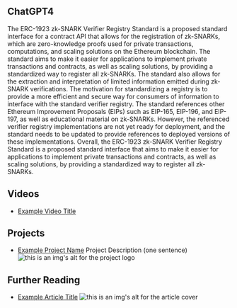 ## ChatGPT4

The ERC-1923 zk-SNARK Verifier Registry Standard is a proposed standard interface for a contract API that allows for the registration of zk-SNARKs, which are zero-knowledge proofs used for private transactions, computations, and scaling solutions on the Ethereum blockchain. The standard aims to make it easier for applications to implement private transactions and contracts, as well as scaling solutions, by providing a standardized way to register all zk-SNARKs. The standard also allows for the extraction and interpretation of limited information emitted during zk-SNARK verifications. The motivation for standardizing a registry is to provide a more efficient and secure way for consumers of information to interface with the standard verifier registry. The standard references other Ethereum Improvement Proposals (EIPs) such as EIP-165, EIP-196, and EIP-197, as well as educational material on zk-SNARKs. However, the referenced verifier registry implementations are not yet ready for deployment, and the standard needs to be updated to provide references to deployed versions of these implementations. Overall, the ERC-1923 zk-SNARK Verifier Registry Standard is a proposed standard interface that aims to make it easier for applications to implement private transactions and contracts, as well as scaling solutions, by providing a standardized way to register all zk-SNARKs.

## Videos

- [Example Video Title](https://www.youtube.com/watch?v=TDGq4aeevgY)

## Projects

- [Example Project Name](https://xxxx.xxx/xxxxx) Project Description (one sentence) ![this is an img's alt for the project logo](https://xxxx.xxx/project-logo.xxx)

## Further Reading

- [Example Article Title](https://xxxx.xxx/xxxxx) ![this is an img's alt for the article cover](https://xxxx.xxx/article-cover.xxx)
